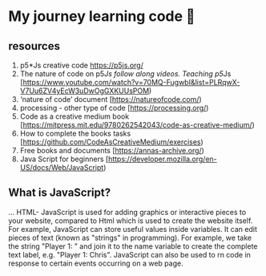 # My journey learning code 🧐
## resources
1. p5*Js creative code
https://p5js.org/
2. The nature of code on p5*Js follow along videos. Teaching p5*Js
[https://www.youtube.com/watch?v=70MQ-FugwbI&list=PLRqwX-V7Uu6ZV4yEcW3uDwOgGXKUUsPOM)
3. ‘nature of code’ document 
[https://natureofcode.com/)
4. processing - other type of code
[https://processing.org/)
5. Code as a creative medium book
[https://mitpress.mit.edu/9780262542043/code-as-creative-medium/)
6. How to complete the books tasks
[https://github.com/CodeAsCreativeMedium/exercises)
7. Free books and documents
[https://annas-archive.org/)
8. Java Script for beginners
[https://developer.mozilla.org/en-US/docs/Web/JavaScript)
## What is JavaScript? 
... HTML- JavaScript is used for adding graphics or interactive pieces to your website, compared to Html which is used to create the website itself. For example, JavaScript can store useful values inside variables. It can edit  pieces of text (known as "strings" in programming). For example, we take the string "Player 1: " and join it to the name variable to create the complete text label, e.g. "Player 1: Chris". JavaScript can also be used to rn code in response to certain events occurring on a web page. 
